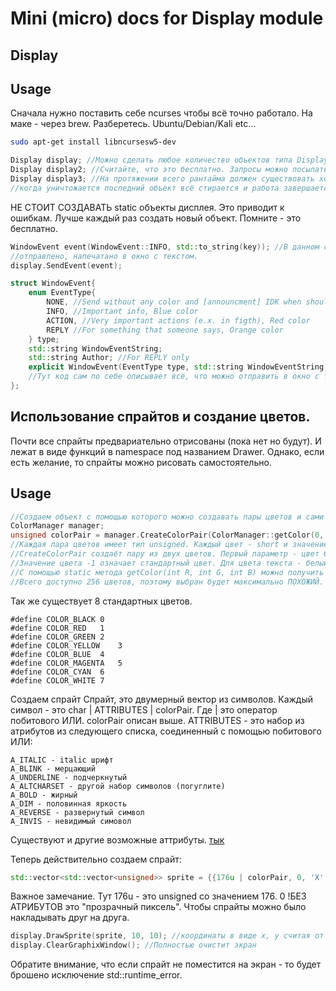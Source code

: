 # Mini (micro) docs for Display module

## Display
## Usage

Сначала нужно поставить себе ncurses чтобы всё точно работало.
На маке - через brew. Разберетесь.
Ubuntu/Debian/Kali etc...

```bash
sudo apt-get install libncursesw5-dev
```

```cpp
Display display; //Можно сделать любое количество объектов типа Display.
Display display2; //Считайте, что это бесплатно. Запросы можно посылать в любой объект дисплея.
Display display3; //На протяжении всего рантайма должен существовать хотя бы один объект дисплея, 
//когда уничтожается последний объект всё стирается и работа завершается. Держите хотя бы один объект созданным (хотя мы скорее всего просто сделаем один дисплей в мейне)
```

НЕ СТОИТ СОЗДАВАТЬ static объекты дисплея. Это приводит к ошибкам. Лучше каждый раз создать новый объект. Помните - это бесплатно.

```cpp
WindowEvent event(WindowEvent::INFO, std::to_string(key)); //В данном случае WindowEvent - это то, что будет 
//отправлено, напечатано в окно с текстом.  
display.SendEvent(event);
```

```cpp
struct WindowEvent{
    enum EventType{
        NONE, //Send without any color and [announcment] IDK when should you use, but you can debug with it)
        INFO, //Important info, Blue color
        ACTION, //Very important actions (e.x. in figth), Red color
        REPLY //For something that someone says, Orange color
    } type;
    std::string WindowEventString;
    std::string Author; //For REPLY only
    explicit WindowEvent(EventType type, std::string WindowEventString, std::string Author = "");
    //Тут код сам по себе описывает всё, что можно отправить в окно с текстом, если чего-то не хватает - смело пишите мне - добавим.
};
```
## Использование спрайтов и создание цветов.

Почти все спрайты предвариательно отрисованы (пока нет но будут). И лежат в виде функций в namespace под названием Drawer.
Однако, если есть желание, то спрайты можно рисовать самостоятельно.

## Usage



```cpp
//Создаем объект с помощью которого можно создавать пары цветов и сами цвета
ColorManager manager;
unsigned colorPair = manager.CreateColorPair(ColorManager::getColor(0, 255, 153), -1); //Создаем салатовые буквы на стандартном фоне
//Каждая пара цветов имеет тип unsigned. Каждый цвет - short и значение 0-255.
//CreateColorPair создаёт пару из двух цветов. Первый параметр - цвет буквы. Второй - цвет фона.
//Значение цвета -1 означает стандартный цвет. Для цвета текста - белый. Для фона чёрный.
//С помощью static метода getColor(int R, int G, int B) можно получить цвет, максимально близкий к заданному цвету в формате rgb.
//Всего доступно 256 цветов, поэтому выбран будет максимально ПОХОЖИЙ.
```

Так же существует 8 стандартных цветов.
```
#define COLOR_BLACK	0
#define COLOR_RED	1
#define COLOR_GREEN	2
#define COLOR_YELLOW	3
#define COLOR_BLUE	4
#define COLOR_MAGENTA	5
#define COLOR_CYAN	6
#define COLOR_WHITE	7
```


Создаем спрайт
Спрайт, это двумерный вектор из символов. Каждый символ - это char | ATTRIBUTES | colorPair.
Где | это оператор побитового ИЛИ.
colorPair описан выше.
ATTRIBUTES - это набор из атрибутов из следующего списка, соединенный с помощью побитового ИЛИ:
```
A_ITALIC - italic шрифт
A_BLINK - мерцающий
A_UNDERLINE - подчеркнутый
A_ALTCHARSET - другой набор символов (погуглите)
A_BOLD - жирный
A_DIM - половинная яркость
A_REVERSE - развернутый символ
A_INVIS - невидимый симовол 
```
Существуют и другие возможные аттрибуты. [тык](https://tldp.org/HOWTO/NCURSES-Programming-HOWTO/attrib.html)

Теперь действительно создаем спрайт:
```cpp
std::vector<std::vector<unsigned>> sprite = {{176u | colorPair, 0, 'X' | colorPair, 'X' | colorPair, 'X' | colorPair}};
```

Важное замечание.
Тут 176u - это unsigned со значением 176.
0 !БЕЗ АТРИБУТОВ это "прозрачный пиксель". Чтобы спрайты можно было накладывать друг на друга.

```cpp
display.DrawSprite(sprite, 10, 10); //координаты в виде x, y считая от левого верхнего угла
display.ClearGraphixWindow(); //Полностью очистит экран
```
Обратите внимание, что если спрайт не поместится на экран - то будет брошено исключение std::runtime_error.

